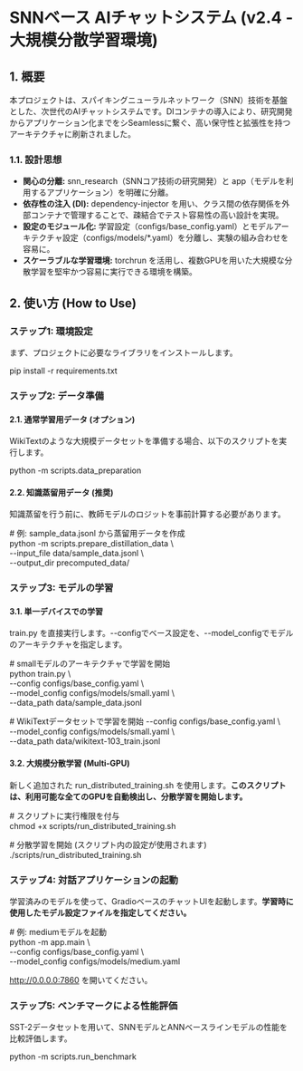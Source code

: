 # **SNNベース AIチャットシステム (v2.4 \- 大規模分散学習環境)**

## **1\. 概要**

本プロジェクトは、スパイキングニューラルネットワーク（SNN）技術を基盤とした、次世代のAIチャットシステムです。DIコンテナの導入により、研究開発からアプリケーション化までをシSeamlessに繋ぐ、高い保守性と拡張性を持つアーキテクチャに刷新されました。

### **1.1. 設計思想**

* **関心の分離:** snn\_research（SNNコア技術の研究開発）と app（モデルを利用するアプリケーション）を明確に分離。  
* **依存性の注入 (DI):** dependency-injector を用い、クラス間の依存関係を外部コンテナで管理することで、疎結合でテスト容易性の高い設計を実現。  
* **設定のモジュール化:** 学習設定（configs/base\_config.yaml）とモデルアーキテクチャ設定（configs/models/\*.yaml）を分離し、実験の組み合わせを容易に。  
* **スケーラブルな学習環境:** torchrun を活用し、複数GPUを用いた大規模な分散学習を堅牢かつ容易に実行できる環境を構築。

## **2\. 使い方 (How to Use)**

### **ステップ1: 環境設定**

まず、プロジェクトに必要なライブラリをインストールします。

pip install \-r requirements.txt

### **ステップ2: データ準備**

#### **2.1. 通常学習用データ (オプション)**

WikiTextのような大規模データセットを準備する場合、以下のスクリプトを実行します。

python \-m scripts.data\_preparation

#### **2.2. 知識蒸留用データ (推奨)**

知識蒸留を行う前に、教師モデルのロジットを事前計算する必要があります。

\# 例: sample\_data.jsonl から蒸留用データを作成  
python \-m scripts.prepare\_distillation\_data \\  
    \--input\_file data/sample\_data.jsonl \\  
    \--output\_dir precomputed\_data/

### **ステップ3: モデルの学習**

#### **3.1. 単一デバイスでの学習**

train.py を直接実行します。--configでベース設定を、--model\_configでモデルのアーキテクチャを指定します。

\# smallモデルのアーキテクチャで学習を開始  
python train.py \\  
    \--config configs/base\_config.yaml \\  
    \--model\_config configs/models/small.yaml \\  
    \--data\_path data/sample\_data.jsonl

\# WikiTextデータセットで学習を開始
    \--config configs/base\_config.yaml \\  
    \--model\_config configs/models/small.yaml \\  
    \--data\_path data/wikitext-103\_train.jsonl

#### **3.2. 大規模分散学習 (Multi-GPU)**

新しく追加された run\_distributed\_training.sh を使用します。**このスクリプトは、利用可能な全てのGPUを自動検出し、分散学習を開始します。**

\# スクリプトに実行権限を付与  
chmod \+x scripts/run\_distributed\_training.sh

\# 分散学習を開始 (スクリプト内の設定が使用されます)  
./scripts/run\_distributed\_training.sh

### **ステップ4: 対話アプリケーションの起動**

学習済みのモデルを使って、GradioベースのチャットUIを起動します。**学習時に使用したモデル設定ファイルを指定してください。**

\# 例: mediumモデルを起動  
python \-m app.main \\  
    \--config configs/base\_config.yaml \\  
    \--model\_config configs/models/medium.yaml

http://0.0.0.0:7860 を開いてください。

### **ステップ5: ベンチマークによる性能評価**

SST-2データセットを用いて、SNNモデルとANNベースラインモデルの性能を比較評価します。

python \-m scripts.run\_benchmark  
